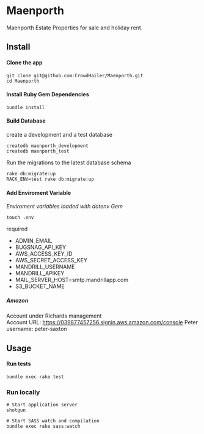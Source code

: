 Maenporth
=========

Maenporth Estate Properties for sale and holiday rent.

## Install

#### Clone the app

```
git clone git@github.com:CrowdHailer/Maenporth.git
cd Maenporth
```

#### Install Ruby Gem Dependencies

```
bundle install
```

#### Build Database

create a development and a test database

```
createdb maenporth_development
createdb maenporth_test
```

Run the migrations to the latest database schema

```
rake db:migrate:up
RACK_ENV=test rake db:migrate:up
```

#### Add Enviroment Variable

*Enviroment variables loaded with dotenv Gem*

```
touch .env
```

required
- ADMIN_EMAIL
- BUGSNAG_API_KEY
- AWS_ACCESS_KEY_ID
- AWS_SECRET_ACCESS_KEY
- MANDRILL_USERNAME
- MANDRILL_APIKEY
- MAIL_SERVER_HOST=smtp.mandrillapp.com
- S3_BUCKET_NAME

##### Amazon
Account under Richards management  
Account URL: https://039877457256.signin.aws.amazon.com/console
Peter username: peter-saxton


## Usage

#### Run tests

```
bundle exec rake test
```

### Run locally

```
# Start application server
shotgun

# Start SASS watch and compilation
bundle exec rake sass:watch
```
